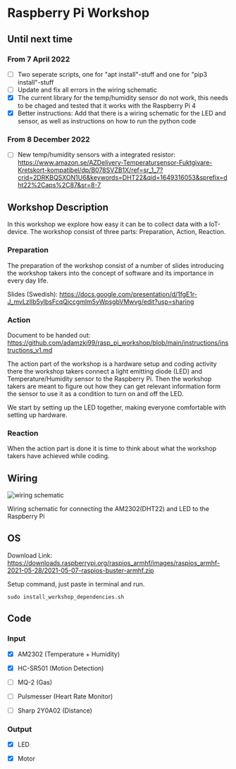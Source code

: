 # Raspberry Pi Workshop

## Until next time
### From 7 April 2022
- [ ] Two seperate scripts, one for "apt install"-stuff and one for "pip3 install"-stuff
- [ ] Update and fix all errors in the wiring schematic
- [x] The current library for the temp/humidity sensor do not work, this needs to be chaged and tested that it works with the Raspberry Pi 4
- [x] Better instructions: Add that there is a wiring schematic for the LED and sensor, as well as instructions on how to run the python code
### From 8 December 2022
- [ ] New temp/humidity sensors with a integrated resistor: https://www.amazon.se/AZDelivery-Temperatursensor-Fuktgivare-Kretskort-kompatibel/dp/B078SVZB1X/ref=sr_1_7?crid=2DRKBQSXON1U6&keywords=DHT22&qid=1649316053&sprefix=dht22%2Caps%2C87&sr=8-7


## Workshop Description
In this workshop we explore how easy it can be to collect data with a IoT-device. The workshop consist of three parts: Preparation, Action, Reaction.

### Preparation
The preparation of the workshop consist of a number of slides introducing the workshop takers into the concept of software and its importance in every day life.

Slides (Swedish): https://docs.google.com/presentation/d/1fgE1r-J_mvLzIIb5ylbsFcqQjccgmlm5yWpsgbVMwvg/edit?usp=sharing

### Action

Document to be handed out: https://github.com/adamzki99/rasp_pi_workshop/blob/main/instructions/instructions_v1.md

The action part of the workshop is a hardware setup and coding activity there the workshop takers connect a light emitting diode (LED) and Temperature/Humidity sensor to the Raspberry Pi. Then the workshop takers are meant to figure out how they can get relevant information form the sensor to use it as a condition to turn on and off the LED.

We start by setting up the LED together, making everyone comfortable with setting up hardware.

### Reaction
When the action part is done it is time to think about what the workshop takers have achieved while coding.

## Wiring
![wiring schematic](images/wiring_schematic.png)

Wiring schematic for connecting the AM2302(DHT22) and LED to the Raspberry Pi

## OS
Download Link: https://downloads.raspberrypi.org/raspios_armhf/images/raspios_armhf-2021-05-28/2021-05-07-raspios-buster-armhf.zip

Setup command, just paste in terminal and run.

```shell
sudo install_workshop_dependencies.sh
```

## Code

### Input

- [x] AM2302       (Temperature + Humidity)

- [x] HC-SR501     (Motion Detection)

- [ ] MQ-2         (Gas)

- [ ] Pulsmesser   (Heart Rate Monitor)

- [ ] Sharp 2Y0A02 (Distance)

### Output

- [x] LED

- [x] Motor

